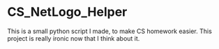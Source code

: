 # CS_NetLogo_Helper
This is a small python script I made, to make CS homework easier. This project is really ironic now that I think about it.
